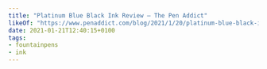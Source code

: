 ```yaml
---
title: "Platinum Blue Black Ink Review — The Pen Addict"
likeOf: "https://www.penaddict.com/blog/2021/1/20/platinum-blue-black-ink-review"
date: 2021-01-21T12:40:15+0100
tags:
- fountainpens
- ink
---
```

